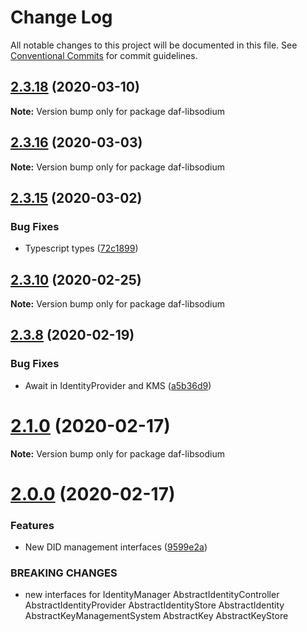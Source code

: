 # Change Log

All notable changes to this project will be documented in this file.
See [Conventional Commits](https://conventionalcommits.org) for commit guidelines.

## [2.3.18](https://github.com/uport-project/daf/compare/v2.3.17...v2.3.18) (2020-03-10)

**Note:** Version bump only for package daf-libsodium





## [2.3.16](https://github.com/uport-project/daf/compare/v2.3.15...v2.3.16) (2020-03-03)

**Note:** Version bump only for package daf-libsodium

## [2.3.15](https://github.com/uport-project/daf/compare/v2.3.14...v2.3.15) (2020-03-02)

### Bug Fixes

- Typescript types ([72c1899](https://github.com/uport-project/daf/commit/72c18993ddba6a7a75ae8397e6549cdd29dccb31))

## [2.3.10](https://github.com/uport-project/daf/compare/v2.3.9...v2.3.10) (2020-02-25)

**Note:** Version bump only for package daf-libsodium

## [2.3.8](https://github.com/uport-project/daf/compare/v2.3.7...v2.3.8) (2020-02-19)

### Bug Fixes

- Await in IdentityProvider and KMS ([a5b36d9](https://github.com/uport-project/daf/commit/a5b36d9b96cc1ee6a2e0c1cb95f4697c39b1586b))

# [2.1.0](https://github.com/uport-project/daf/compare/v2.0.0...v2.1.0) (2020-02-17)

**Note:** Version bump only for package daf-libsodium

# [2.0.0](https://github.com/uport-project/daf/compare/v1.5.1...v2.0.0) (2020-02-17)

### Features

- New DID management interfaces ([9599e2a](https://github.com/uport-project/daf/commit/9599e2a5e75f0d6d0adaa5229e9653c8c3d9fa80))

### BREAKING CHANGES

- new interfaces for IdentityManager
  AbstractIdentityController AbstractIdentityProvider
  AbstractIdentityStore AbstractIdentity
  AbstractKeyManagementSystem AbstractKey AbstractKeyStore
